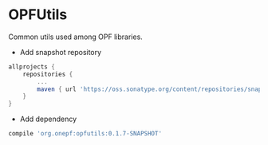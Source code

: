 OPFUtils
========

Common utils used among OPF libraries.

* Add snapshot repository
```groovy
allprojects {
    repositories {
        ...
        maven { url 'https://oss.sonatype.org/content/repositories/snapshots/' }
    }
}
```

* Add dependency
```groovy
compile 'org.onepf:opfutils:0.1.7-SNAPSHOT'
```
